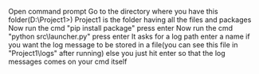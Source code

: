 Open command prompt
Go to the directory where you have this folder(D:\Project1>) Project1 is the folder having all the files and packages
Now run the cmd "pip install package" press enter
Now run the cmd "python src\launcher.py" press enter
It asks for a log path enter a name if you want the log message to be stored in a file(you can see this file in "Project1\logs" after running) else you just hit enter so that the log messages comes on your cmd itself
